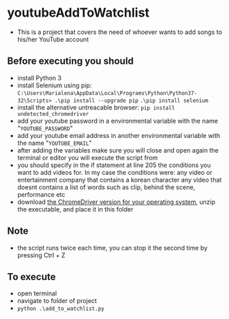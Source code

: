 # youtubeAddToWatchlist
- This is a project that covers the need of whoever wants to add songs to his/her YouTube account
 
## Before executing you should
- install Python 3
- install Selenium using pip:
`C:\Users\Marialena\AppData\Local\Programs\Python\Python37-32\Scripts> .\pip install --upgrade pip`
`.\pip install selenium`
- install the alternative untreacable browser:
`pip install undetected_chromedriver`
- add your youtube password in a environmental variable with the name "`YOUTUBE_PASSWORD`"
- add your youtube email address in another environmental variable with the name "`YOUTUBE_EMAIL`"
- after adding the variables make sure you will close and open again the terminal or editor you will execute the script from
- you should specify in the if statement at line 205 the conditions you want to add videos for. In my case the conditions were:
any video or entertainment company that contains a korean character
any video that doesnt contains a list of words such as clip, behind the scene, performance etc
- download [the ChromeDriver version for your operating system](http://chromedriver.chromium.org/downloads), unzip the executable, and place it in this folder

## Note
- the script runs twice each time, you can stop it the second time by pressing Ctrl + Z

## To execute
- open terminal
- navigate to folder of project    
- `python .\add_to_watchlist.py`

